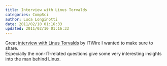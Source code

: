 ```yaml
---
title: Interview with Linus Torvalds
categories: CompSci
author: Luca Longinotti
date: 2011/02/10 01:16:33
updated: 2011/02/10 01:16:33
---
```

Great [interview with Linus Torvalds][1] by ITWire I wanted to make sure to share.  
Especially the non-IT-related questions give some very interesting insights into the man behind Linux.

[1]: http://www.itwire.com/opinion-and-analysis/open-sauce/44975-linus-torvalds-looking-back-looking-forward "Interview with Linus Torvalds"
